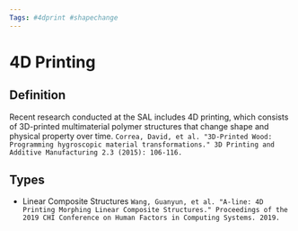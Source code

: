 ```yaml
---
Tags: #4dprint #shapechange
---
```


# 4D Printing

## Definition

Recent research conducted at the SAL includes 4D printing, which consists of 3D-printed multimaterial polymer structures that change shape and physical property over time. `Correa, David, et al. "3D-Printed Wood: Programming hygroscopic material transformations." 3D Printing and Additive Manufacturing 2.3 (2015): 106-116.`

## Types

- Linear Composite Structures `Wang, Guanyun, et al. "A-line: 4D Printing Morphing Linear Composite Structures." Proceedings of the 2019 CHI Conference on Human Factors in Computing Systems. 2019.`
